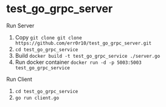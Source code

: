 # test_go_grpc_server

Run Server
1. Copy ```git clone git clone https://github.com/err0r10/test_go_grpc_server.git```
2. ```cd test_go_grpc_service```
3. Build ```docker build -t test_go_grpc_service ./server.go```
4. Run docker container ```docker run -d -p 5003:5003 test_go_grpc_service```

Run Client
1. ```cd test_go_grpc_service```
2. ```go run client.go```
